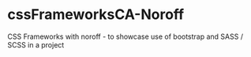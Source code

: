 # cssFrameworksCA-Noroff
CSS Frameworks with noroff - to showcase use of bootstrap and SASS / SCSS in a project

